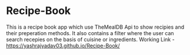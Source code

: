 # Recipe-Book
This is a recipe book app which use TheMealDB Api to show recipies and their preperation methods. It also contains a filter where the user can search recepies on the basis of cuisine or ingredients. 
Working Link -https://yashrajyadav03.github.io/Recipe-Book/
